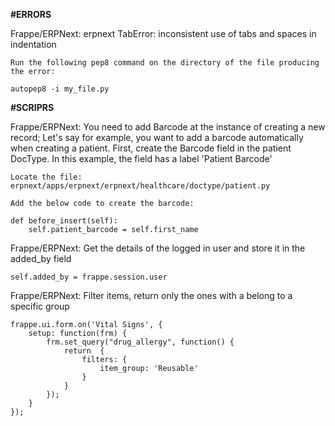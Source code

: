 <b>#ERRORS</b> <br/>

Frappe/ERPNext: erpnext TabError: inconsistent use of tabs and spaces in indentation

    Run the following pep8 command on the directory of the file producing the error:

    autopep8 -i my_file.py

<b>#SCRIPRS</b> <br/>

Frappe/ERPNext:  You need to add Barcode at the instance of creating a new record; Let's say for example, you want to add a barcode automatically when creating a patient.
First, create the Barcode field in the patient DocType. In this example, the field has a label 'Patient Barcode'

    Locate the file: erpnext/apps/erpnext/erpnext/healthcare/doctype/patient.py

    Add the below code to create the barcode:

    def before_insert(self):
        self.patient_barcode = self.first_name

Frappe/ERPNext: Get the details of the logged in user and store it in the added_by field

    self.added_by = frappe.session.user
    
    

Frappe/ERPNext: Filter items, return only the ones with a belong to a specific group

    frappe.ui.form.on('Vital Signs', {
        setup: function(frm) {
            frm.set_query("drug_allergy", function() {
                return  {
                    filters: {
                        item_group: 'Reusable'
                    }
                }
            });
        }
    });
